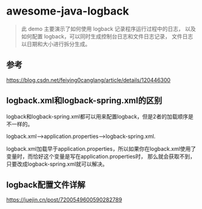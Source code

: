 # awesome-java-logback

> 此 demo 主要演示了如何使用 logback 记录程序运行过程中的日志，
> 以及如何配置 logback，可以同时生成控制台日志和文件日志记录，
> 文件日志以日期和大小进行拆分生成。

## 参考

https://blog.csdn.net/feiying0canglang/article/details/120446300

## logback.xml和logback-spring.xml的区别

logback和logback-spring.xml都可以用来配置logback，但是2者的加载顺序是不一样的。

logback.xml—>application.properties—>logback-spring.xml.

logback.xml加载早于application.properties，所以如果你在logback.xml使用了变量时，而恰好这个变量是写在application.properties时，
那么就会获取不到，只要改成logback-spring.xml就可以解决。

## logback配置文件详解

https://juejin.cn/post/7200549600590282789